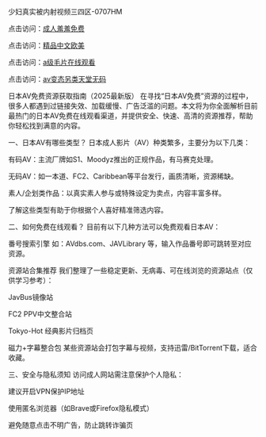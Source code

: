 少妇真实被内射视频三四区-0707HM

点击访问：<a href="https://fdhf-454.pages.dev/">成人羞羞免费</a>

点击访问：<a href="https://rtj-3zo.pages.dev/">精品中文欧美</a>

点击访问：<a href="https://gda-c7m.pages.dev/">a级毛片在线观看</a>

点击访问：<a href="https://gfd-5xg.pages.dev/">av变态另类天堂无码</a>

日本AV免费资源获取指南（2025最新版）
在寻找“日本AV免费”资源的过程中，很多人都遇到过链接失效、加载缓慢、广告泛滥的问题。本文将为你全面解析目前最热门的日本AV免费在线观看渠道，并提供安全、快速、高清的资源推荐，帮助你轻松找到满意的内容。

一、日本AV有哪些类型？
日本成人影片（AV）种类繁多，主要分为以下几类：

有码AV：主流厂牌如S1、Moodyz推出的正规作品，有马赛克处理。

无码AV：如一本道、FC2、Caribbean等平台发行，画质清晰，资源稀缺。

素人/企划类作品：以真实素人参与或特殊设定为卖点，内容丰富多样。

了解这些类型有助于你根据个人喜好精准筛选内容。

二、如何免费在线观看？
目前有以下几种方法可以免费观看日本AV：

番号搜索引擎
如：AVdbs.com、JAVLibrary 等，输入作品番号即可跳转至对应资源。

资源站合集推荐
我们整理了一些稳定更新、无病毒、可在线浏览的资源站点（仅供学习参考）：

JavBus镜像站

FC2 PPV中文整合站

Tokyo-Hot 经典影片归档页

磁力+字幕整合包
某些资源站会打包字幕与视频，支持迅雷/BitTorrent下载，适合收藏。

三、安全与隐私须知
访问成人网站需注意保护个人隐私：

建议开启VPN保护IP地址

使用匿名浏览器（如Brave或Firefox隐私模式）

避免随意点击不明广告，防止跳转诈骗页

<span style="display:none;">[Canonical link](https://github.com/mjq1221/76455 ）</span>
